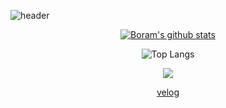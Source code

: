![header](https://capsule-render.vercel.app/api?type=Waving&height=150&text=Boram's%20GitHub&fontSize=100&animation=twinkling&fontColor=666699)


<div align="center">

[![Boram's github stats](https://github-readme-stats.vercel.app/api?username=bo-ram-bo-ram)](https://github.com/anuraghazra/github-readme-stats)

![Top Langs](https://github-readme-stats.vercel.app/api/top-langs/?username=bo-ram-bo-ram&langs_count=10&layout=compact&hide=css,html&count_private=true&cache_seconds=1800)

<!-- [![Velog's GitHub stats](https://velog-readme-stats.vercel.app/api?name=bo-ram-bo-ram)]([벨로그링크](https://velog.io/@bo-ram-bo-ram/posts))-->
<img src="https://velog-github-badge.vercel.app/badge/bo-ram-bo-ram">

</br>

[velog](https://velog.io/@bo-ram-bo-ram/posts)

 </div>
<!--
<img src="">
<img src="">
<img src="">
<img src="">
<img src="https://img.shields.io/badge/PostgreSQL-316192?style=for-the-badge&logo=postgresql&logoColor=white">
<img src="https://img.shields.io/badge/R-276DC3?style=for-the-badge&logo=r&logoColor=white">
<img src="https://img.shields.io/badge/C-00599C?style=for-the-badge&logo=c&logoColor=white">
<img src="https://img.shields.io/badge/Slack-4A154B?style=for-the-badge&logo=slack&logoColor=white">
<img src="https://img.shields.io/badge/JAVA-007396?style=for-the-badge&logo=Java&logoColor=white">
<img src="https://img.shields.io/badge/Spring-6DB33F?style=for-the-badge&logo=Spring&logoColor=white">
<img src="https://img.shields.io/badge/HTML5-E34F26?style=for-the-badge&logo=HTML5&logoColor=white">
<img src="https://img.shields.io/badge/CSS3-1572B6?style=for-the-badge&logo=CSS3&logoColor=white"> <br>
<img src="https://img.shields.io/badge/MySQL-4479A1?style=for-the-badge&logo=MySQL&logoColor=white">
<img src="https://img.shields.io/badge/Oracle-F80000?style=for-the-badge&logo=Oracle&logoColor=white"> 
<img src="https://img.shields.io/badge/aws-232F3E?style=for-the-badge&logo=Amazon aws&logoColor=white">
<img src="https://img.shields.io/badge/Eclipse-2C2255?style=for-the-badge&logo=Eclipse%20IDE&logoColor=white">
<img src="https://img.shields.io/badge/github-181717?style=for-the-badge&logo=github&logoColor=white">
<img src="https://img.shields.io/badge/VSCode-007ACC?style=for-the-badge&logo=VisualStudioCode&logoColor=white">
 

**bo-ram-bo-ram/bo-ram-bo-ram** is a ✨ _special_ ✨ repository because its `README.md` (this file) appears on your GitHub profile.

Here are some ideas to get you started:

- 🔭 I’m currently working on ...
- 🌱 I’m currently learning ...
- 👯 I’m looking to collaborate on ...
- 🤔 I’m looking for help with ...
- 💬 Ask me about ...
- 📫 How to reach me: ...
- 😄 Pronouns: ...
- ⚡ Fun fact: ...
-->
